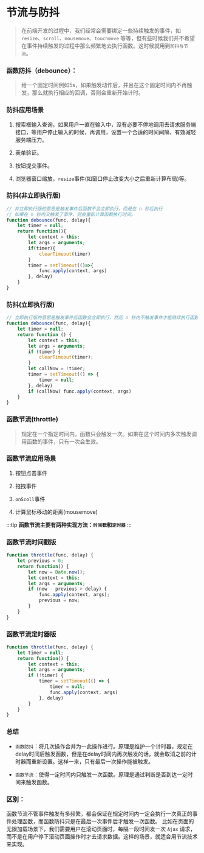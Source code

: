 # 节流与防抖

> 在前端开发的过程中，我们经常会需要绑定一些持续触发的事件，如 `resize`、`scroll`、`mousemove`、`touchmove` 等等，但有些时候我们并不希望在事件持续触发的过程中那么频繁地去执行函数。这时候就用到`防抖与节流`。


### 函数防抖（debounce）：

> 给一个固定时间例如5s，如果触发动作后，并且在这个固定时间内不再触发，那么就执行相应的回调，否则会重新开始计时。

### 防抖应用场景

1. 搜索框输入查询，如果用户一直在输入中，没有必要不停地调用去请求服务端接口，等用户停止输入的时候，再调用，设置一个合适的时间间隔，有效减轻服务端压力。

2. 表单验证。

3. 按钮提交事件。

4. 浏览器窗口缩放，`resize`事件(如窗口停止改变大小之后重新计算布局)等。

### 防抖(非立即执行版)
```js
// 非立即执行版的意思是触发事件后函数不会立即执行，而是在 n 秒后执行
// 如果在 n 秒内又触发了事件，则会重新计算函数执行时间。
function debounce(func, delay){
    let timer = null;
    return function(){
        let context = this;
        let args = arguments;
        if(timer){
            clearTimeout(timer)
        }
        timer = setTimeout(()=>{
            func.apply(context, args)
        }, delay)
    }     
}

```


### 防抖(立即执行版)
```js
// 立即执行版的意思是触发事件后函数会立即执行，然后 n 秒内不触发事件才能继续执行函数的效果
function debounce(func, delay){
    let timer = null;
    return function () {
        let context = this;
        let args = arguments;
        if (timer) {
            clearTimeout(timer);
        }
        let callNow = !timer;
        timer = setTimeout(() => {
            timer = null;
        }, delay)
        if (callNow) func.apply(context, args)
    }
}

```

### 函数节流(throttle)

> 规定在一个指定时间内，函数只会触发一次。如果在这个时间内多次触发调用函数的事件，只有一次会生效。

### 函数节流应用场景

1. 按钮点击事件

2. 拖拽事件

3. `onScoll`事件

4. 计算鼠标移动的距离(mousemove)

:::tip
**函数节流主要有两种实现方法：`时间戳`和`定时器`**
:::

### 函数节流时间戳版

```js
function throttle(func, delay) {
    let previous = 0;
    return function() {
        let now = Date.now();
        let context = this;
        let args = arguments;
        if (now - previous > delay) {
            func.apply(context, args);
            previous = now;
        }
    }
}
```

### 函数节流定时器版

```js
function throttle(func, delay) {
    let timer = null;
    return function() {
        let context = this;
        let args = arguments;
        if (!timer) {
            timer = setTimeout(() => {
                timer = null;
                func.apply(context, args)
            }, delay)
        }
    }
}
```

### 总结

- `函数防抖`：将几次操作合并为一此操作进行。原理是维护一个计时器，规定在delay时间后触发函数，但是在delay时间内再次触发的话，就会取消之前的计时器而重新设置。这样一来，只有最后一次操作能被触发。


- `函数节流`：使得一定时间内只触发一次函数。原理是通过判断是否到达一定时间来触发函数。


### 区别：

函数节流不管事件触发有多频繁，都会保证在规定时间内一定会执行一次真正的事件处理函数，而函数防抖只是在最后一次事件后才触发一次函数。 比如在页面的无限加载场景下，我们需要用户在滚动页面时，每隔一段时间发一次 `Ajax` 请求，而不是在用户停下滚动页面操作时才去请求数据。这样的场景，就适合用节流技术来实现。

